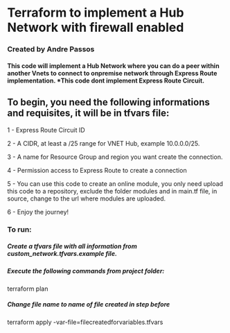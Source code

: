 # Terraform to implement a Hub Network with firewall enabled
### Created by Andre Passos



#### This code will implement a Hub Network where you can do a peer within another Vnets to connect to onpremise network through Express Route implementation. *This code dont implement Express Route Circuit.

## To begin, you need the following informations and requisites, it will be in tfvars file:
1 - Express Route Circuit ID

2 - A CIDR, at least a /25 range for VNET Hub, example 10.0.0.0/25.

3 - A name for Resource Group and region you want create the connection.

4 - Permission access to Express Route to create a connection

5 - You can use this code to create an online module, you only need upload this code to a repository, exclude the folder modules and in main.tf file, in source, change to the url where modules are uploaded.

6 - Enjoy the journey!

### To run:

##### Create a tfvars file with all information from custom_network.tfvars.example file.

##### Execute the following commands from project folder:

terraform plan
##### Change file name to name of file created in step before
terraform apply -var-file=filecreatedforvariables.tfvars



 